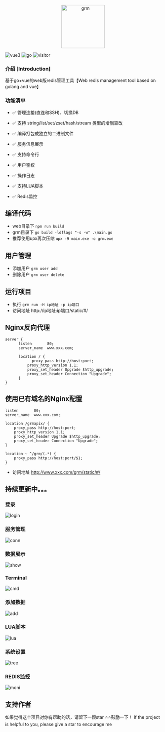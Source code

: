 <p align="center">
  <img src="https://user-images.githubusercontent.com/18718299/176125402-04261517-be75-43a2-8687-3d5e8f9397e9.png" alt="grm" width="140">
</p>

![vue3](http://img.shields.io/badge/vue3-element--plus-blue.svg?style=flat-square) ![go](http://img.shields.io/badge/go-gin-blue.svg?style=flat-square) ![visitor](https://visitor-badge.glitch.me/badge?page_id=gphper.grm)

### 介绍 [Introduction]

基于go+vue的web版redis管理工具【Web redis management tool based on golang and vue】

### 功能清单

- :white_check_mark: 管理连接(直连和SSH)、切换DB

- :white_check_mark: 支持 string/list/set/zset/hash/stream 类型的增删查改

- :white_check_mark: 编译打包成独立的二进制文件

- :white_check_mark: 服务信息展示

- :white_check_mark: 支持命令行

- :white_check_mark: 用户鉴权

- :white_check_mark: 操作日志

- :white_check_mark: 支持LUA脚本

- :white_check_mark: Redis监控

## 编译代码
+ web目录下
  `npm run build`
+ grm目录下
  `go build -ldflags "-s -w" .\main.go`
+ 推荐使用upx再次压缩
  `upx -9 main.exe -o grm.exe`  

## 用户管理
  * 添加用户 `grm user add`
  * 删除用户 `grm user delete`
## 运行项目
  * 执行 `grm run -H ip地址 -p ip端口`  
  * 访问地址 http://ip地址:ip端口/static/#/
## Nginx反向代理
  ```
  server {
        listen       80;
        server_name  www.xxx.com;

        location / {
        	  proxy_pass http://host:port;
            proxy_http_version 1.1;
            proxy_set_header Upgrade $http_upgrade;
            proxy_set_header Connection "Upgrade";
        }
  }
```

## 使用已有域名的Nginx配置
  ```
  listen       80;
  server_name  www.xxx.com;

  location /grmapix/ {
      proxy_pass http://host:port;
      proxy_http_version 1.1;
      proxy_set_header Upgrade $http_upgrade;
      proxy_set_header Connection "Upgrade";
  }

  location ~ ^/grm/(.*) {
      proxy_pass http://host:port/$1;
  }
  ```
* 访问地址  http://www.xxx.com/grm/static/#/

## 持续更新中。。。
### 登录
![login](https://user-images.githubusercontent.com/18718299/180608188-9d7a3d97-3c4c-40ea-bcfe-444ed0fc2900.gif)
### 服务管理
![conn](https://user-images.githubusercontent.com/18718299/179389039-d626c654-2874-40e0-951b-27a759d66192.gif)
### 数据展示
![show](https://user-images.githubusercontent.com/18718299/179389052-2229d782-3551-4e07-81e1-6ed8e58d8776.gif)
### Terminal
![cmd](https://user-images.githubusercontent.com/18718299/179389058-039fd95d-3f59-49e2-8141-c994964aa7b0.gif)
### 添加数据
![add](https://user-images.githubusercontent.com/18718299/179389065-98829c30-6098-44de-8471-5ba24be6aab1.gif)
### LUA脚本
![lua](https://user-images.githubusercontent.com/18718299/183094603-533e7f6f-8f20-4f3d-9f0d-27508936f8fe.gif)
### 系统设置
![tree](https://user-images.githubusercontent.com/18718299/184534033-9c6cf55c-9752-4293-8baf-e5fd874f2959.gif)
### REDIS监控
![moni](https://user-images.githubusercontent.com/18718299/189467120-1ad4a4fc-1a89-4ed3-a84b-1b83f48d5c10.gif)

## 支持作者
如果觉得这个项目对你有帮助的话，请留下一颗star ⭐⭐鼓励一下！
If the project is helpful to you, please give a star to encourage me
